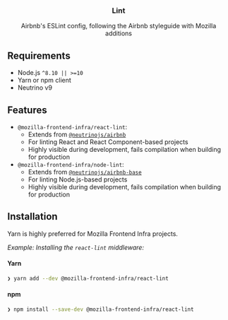<p align="center">
  <h3 align="center">Lint</h3>

  <p align="center">
    Airbnb's ESLint config, following the Airbnb styleguide with Mozilla additions
  </p>
</p>

## Requirements

- Node.js `^8.10 || >=10`
- Yarn or npm client
- Neutrino v9

## Features

- `@mozilla-frontend-infra/react-lint`:
  - Extends from [`@neutrinojs/airbnb`](https://master.neutrinojs.org/packages/airbnb)
  - For linting React and React Component-based projects
  - Highly visible during development, fails compilation when building for production
- `@mozilla-frontend-infra/node-lint`:
  - Extends from [`@neutrinojs/airbnb-base`](https://master.neutrinojs.org/packages/airbnb-base)
  - For linting Node.js-based projects
  - Highly visible during development, fails compilation when building for production
  
## Installation

Yarn is highly preferred for Mozilla Frontend Infra projects.

_Example: Installing the `react-lint` middleware:_

#### Yarn

```bash
❯ yarn add --dev @mozilla-frontend-infra/react-lint
```

#### npm

```bash
❯ npm install --save-dev @mozilla-frontend-infra/react-lint
```